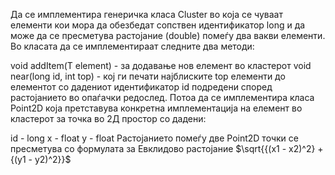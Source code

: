 Да се имплементира генеричка класа Cluster во која се чуваат елементи кои мора да обезбедат сопствен идентификатор long и да може да се пресметува растојание (double) помеѓу два вакви елементи. Во класата да се имплементираат следните два методи:

void addItem(Т element) - за додавање нов елемент во кластерот
void near(long id, int top) - кој ги печати најблиските top елементи до елементот со дадениот идентификатор id подредени според растојанието во опаѓачки редослед.
Потоа да се имплементира класа Point2D која претставува конкретна имплементација на елемент во кластерот за точка во 2Д простор со дадени:

id - long
x - float
y - float
Растојанието помеѓу две Point2D точки се пресметува со формулата за Евклидово растојание $\sqrt{{(x1 - x2)^2} + {(y1 - y2)^2}}$